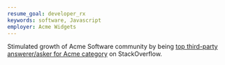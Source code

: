 ```yaml
---
resume_goal: developer_rx
keywords: software, Javascript
employer: Acme Widgets
---
```

Stimulated growth of Acme Software community by being [top third-party answerer/asker for Acme category](https://stackoverflow.com/tags/acme/topusers) on StackOverflow. 
